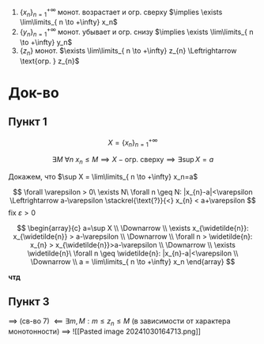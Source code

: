 1. $\{ x_{n} \}_{n=1}^{+\infty}$ монот. возрастает и огр. сверху $\implies \exists \lim\limits_{ n \to +\infty} x_n$ 
2. $\{ y_{n} \}_{n=1}^{+\infty}$ монот. убывает и огр. снизу $\implies \exists \lim\limits_{ n \to +\infty} y_n$
3. $\{ z_{n} \}$ монот. $\exists \lim\limits_{ n \to +\infty} z_{n} \Leftrightarrow \text{огр. } z_{n}$

# Док-во

## Пункт 1

$$
X = \{ x_{n} \}_{n=1}^{+\infty}
$$

$$
\exists M\ \forall n\ x_{n} \leq M \implies X - \text{огр. сверху} \implies \exists \sup X=a
$$

Докажем, что $\sup X = \lim\limits_{ n \to +\infty} x_n=a$

$$
\forall \varepsilon > 0\ \exists N\ \forall n \geq N: |x_{n}-a|<\varepsilon \Leftrightarrow a-\varepsilon \stackrel{\text{?}}{<} x_{n} < a+\varepsilon
$$
fix $\varepsilon>0$

$$
\begin{array}{c}
a=\sup X
\\ \Downarrow \\
\exists x_{\widetilde{n}}: x_{\widetilde{n}} > a-\varepsilon
\\ \Downarrow \\
\forall n > \widetilde{n}: x_{n} > x_{\widetilde{n}}>a-\varepsilon
\\ \Downarrow \\
\exists \widetilde{n}\ \forall n \geq \widetilde{n}: |x_{n}-a|<\varepsilon
\\ \Downarrow \\
a = \lim\limits_{ n \to +\infty} x_n 
\end{array}
$$

**чтд**

## Пункт 3

$\implies$ (св-во 7)
$\impliedby \exists m, M: m\leq z_{n} \leq M$ (в зависимости от характера монотонности) $\implies$
![[Pasted image 20241030164713.png]]
